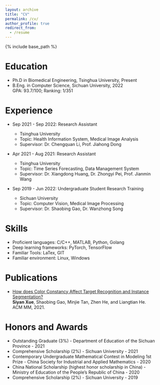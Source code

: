 ```yaml
---
layout: archive
title: "CV"
permalink: /cv/
author_profile: true
redirect_from:
  - /resume
---
```


{% include base_path %}

Education
======
* Ph.D in Biomedical Engineering, Tsinghua University, Present
* B.Eng. in Computer Science, Sichuan University, 2022\
GPA: 93.7/100; Ranking: 1/351

Experience
======
* Sep 2021 - Sep 2022: Research Assistant
  * Tsinghua University
  * Topic: Health Information System, Medical Image Analysis
  * Supervisor:   Dr. Chengquan Li, Prof. Jiahong Dong

* Apr 2021 - Aug 2021: Research Assistant
  * Tsinghua University
  * Topic: Time Series Forecasting, Data Management System
  * Supervisor:  Dr. Xiangdong Huang, Dr. Zhongyi Pei, Prof. Jianmin Wang

* Sep 2019 - Jun 2022: Undergraduate Student Research Training
  * Sichuan University
  * Topic: Computer Vision, Medical Image Processing
  * Supervisor: Dr. Shaobing Gao, Dr. Wanzhong Song

  
Skills
======
* Proficient languages: C/C++, MATLAB, Python, Golang
* Deep learning frameworks: PyTorch, TensorFlow
* Familiar Tools: LaTex, GIT
* Familiar environment: Linux, Windows

Publications
======
- [How does Color Constancy Affect Target Recognition and Instance Segmentation?](https://dl.acm.org/doi/10.1145/3474085.3475690)
<br> **Siyan Xue**, Shaobing Gao, Minjie Tan, Zhen He, and Liangtian He.<br>
ACM MM, 2021. 

  
Honors and Awards
======
* Outstanding Graduate (3%) - Department of Education of the Sichuan Province - 2021
* Comprehensive Scholarship (2%) - Sichuan University - 2021
* Contemporary Undergraduate Mathematical Contest in Modeling 1st Prize - China Society for Industrial and Applied Mathematics - 2020
* China National Scholarship (highest honor scholarship in China) - Ministry of Education of the People’s Republic of China - 2020
* Comprehensive Scholarship (2%) - Sichuan University - 2019




